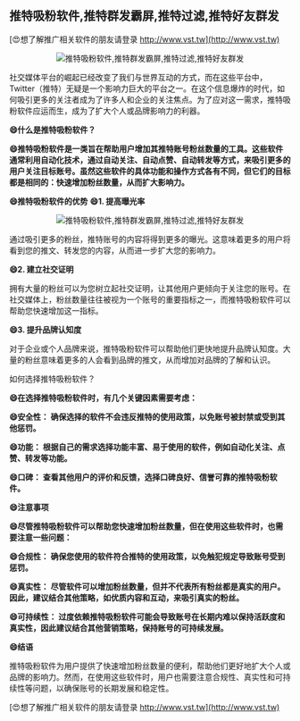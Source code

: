 ## **推特吸粉软件,推特群发霸屏,推特过滤,推特好友群发**

[😍想了解推广相关软件的朋友请登录 http://www.vst.tw](http://www.vst.tw)

 <center><img src="https://vst.tw/MP4/tuiguang/png/3.png" alt="推特吸粉软件,推特群发霸屏,推特过滤,推特好友群发"></center>

社交媒体平台的崛起已经改变了我们与世界互动的方式，而在这些平台中，Twitter（推特）无疑是一个影响力巨大的平台之一。在这个信息爆炸的时代，如何吸引更多的关注者成为了许多人和企业的关注焦点。为了应对这一需求，推特吸粉软件应运而生，成为了扩大个人或品牌影响力的利器。

**😄什么是推特吸粉软件？**

**😄推特吸粉软件是一类旨在帮助用户增加其推特账号粉丝数量的工具。这些软件通常利用自动化技术，通过自动关注、自动点赞、自动转发等方式，来吸引更多的用户关注目标账号。虽然这些软件的具体功能和操作方式各有不同，但它们的目标都是相同的：快速增加粉丝数量，从而扩大影响力。**

**😄推特吸粉软件的优势**
**😄1. 提高曝光率**

 <center><img src="https://vst.tw/MP4/tuiguang/png/3.png" alt="推特吸粉软件,推特群发霸屏,推特过滤,推特好友群发"></center>

通过吸引更多的粉丝，推特账号的内容将得到更多的曝光。这意味着更多的用户将看到您的推文、转发您的内容，从而进一步扩大您的影响力。

**😄2. 建立社交证明**

拥有大量的粉丝可以为您树立起社交证明，让其他用户更倾向于关注您的账号。在社交媒体上，粉丝数量往往被视为一个账号的重要指标之一，而推特吸粉软件可以帮助您快速增加这一指标。

**😄3. 提升品牌认知度**

对于企业或个人品牌来说，推特吸粉软件可以帮助他们更快地提升品牌认知度。大量的粉丝意味着更多的人会看到品牌的推文，从而增加对品牌的了解和认识。

如何选择推特吸粉软件？

**😄在选择推特吸粉软件时，有几个关键因素需要考虑：**

**😄安全性： 确保选择的软件不会违反推特的使用政策，以免账号被封禁或受到其他惩罚。**

**😄功能： 根据自己的需求选择功能丰富、易于使用的软件，例如自动化关注、点赞、转发等功能。**

**😄口碑： 查看其他用户的评价和反馈，选择口碑良好、信誉可靠的推特吸粉软件。**

**😄注意事项**

**😄尽管推特吸粉软件可以帮助您快速增加粉丝数量，但在使用这些软件时，也需要注意一些问题：**

**😄合规性： 确保您使用的软件符合推特的使用政策，以免触犯规定导致账号受到惩罚。**

**😄真实性： 尽管软件可以增加粉丝数量，但并不代表所有粉丝都是真实的用户。因此，建议结合其他策略，如优质内容和互动，来吸引真实的粉丝。**

**😄可持续性： 过度依赖推特吸粉软件可能会导致账号在长期内难以保持活跃度和真实性，因此建议结合其他营销策略，保持账号的可持续发展。**

**😄结语**

推特吸粉软件为用户提供了快速增加粉丝数量的便利，帮助他们更好地扩大个人或品牌的影响力。然而，在使用这些软件时，用户也需要注意合规性、真实性和可持续性等问题，以确保账号的长期发展和稳定性。

[😍想了解推广相关软件的朋友请登录 http://www.vst.tw](http://www.vst.tw)



